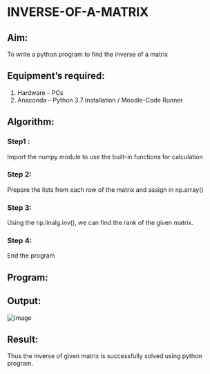 # INVERSE-OF-A-MATRIX
## Aim:
To write a python program to find the inverse of a matrix
## Equipment’s required:
1. 	Hardware – PCs
2. 	Anaconda – Python 3.7 Installation / Moodle-Code Runner
## Algorithm:
### Step1 : 
Import the numpy module to use the built-in functions for calculation
### Step 2: 
Prepare the lists from each row of the matrix and assign in np.array()
### Step 3: 
Using the np.linalg.inv(), we can find the rank of the given matrix.
### Step 4: 
End the program
## Program:
## Output:
![image](https://github.com/SANTHAN-2006/INVERSE-OF-A-MATRIX/assets/80164014/6e651c45-d42d-40ec-a9cb-f0c9957bd207)

## Result:
Thus the inverse of given matrix is successfully solved using python program.

